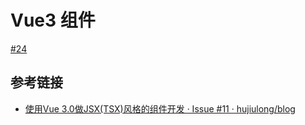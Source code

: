 # Vue3 组件

[#24](https://github.com/vhxubo/blog/issues/24)

## 参考链接

- [使用Vue 3.0做JSX(TSX)风格的组件开发 · Issue #11 · hujiulong/blog](https://github.com/hujiulong/blog/issues/11)
